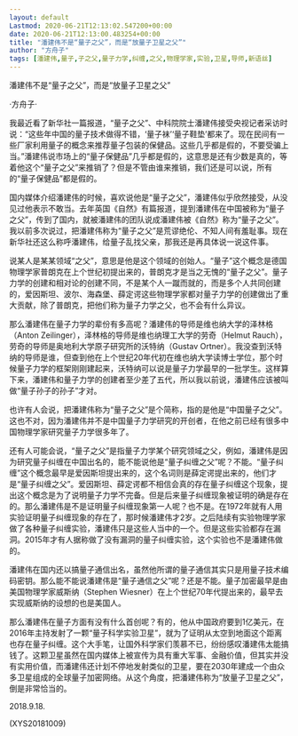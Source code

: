 ```yaml
---
layout: default
Lastmod: 2020-06-21T12:13:02.547200+00:00
date: 2020-06-21T12:13:00.483254+00:00
title: "潘建伟不是“量子之父”，而是“放量子卫星之父”"
author: "方舟子"
tags: [潘建伟,量子,子之父,量子力学,纠缠,之父,物理学家,实验,卫星,导师,新语丝]
---
```


潘建伟不是“量子之父”，而是“放量子卫星之父”

·方舟子·

我最近看了新华社一篇报道，“量子之父”、中科院院士潘建伟接受央视记者采访时说：“这些年中国的量子技术做得不错，‘量子袜’‘量子鞋垫’都来了。现在民间有一些厂家利用量子的概念来推荐量子包装的保健品。这些几乎都是假的，不要受骗上当。”潘建伟说市场上的“量子保健品”几乎都是假的，这意思是还有少数是真的，等着他这个“量子之父”来推销了？但是不管由谁来推销，我们还是可以说，所有的“量子保健品”都是假的。

国内媒体介绍潘建伟的时候，喜欢说他是“量子之父”，潘建伟似乎欣然接受，从没见过他表示不敢当。去年英国《自然》有篇报道，提到潘建伟在中国被称为“量子之父”，传到了国内，就被潘建伟的团队说成潘建伟被《自然》称为“量子之父”。我以前多次说过，把潘建伟称为“量子之父”是荒谬绝伦、不知人间有羞耻事。现在新华社还这么称呼潘建伟，给量子乱找父亲，那我还是再具体说一说这件事。

说某人是某某领域“之父”，意思是他是这个领域的创始人。“量子”这个概念是德国物理学家普朗克在上个世纪初提出来的，普朗克才是当之无愧的“量子之父”。量子力学的创建和相对论的创建不同，不是某个人一蹴而就的，而是多个人共同创建的，爱因斯坦、波尔、海森堡、薛定谔这些物理学家都对量子力学的创建做出了重大贡献，除了普朗克，把他们称为量子力学之父，也不会有什么异议。

那么潘建伟在量子力学的辈份有多高呢？潘建伟的导师是维也纳大学的泽林格（Anton Zeilinger），泽林格的导师是维也纳理工大学的劳奇（Helmut Rauch），劳奇的导师是奥地利大学原子研究所的沃特纳（Gustav Ortner）。我没查到沃特纳的导师是谁，但查到他在上个世纪20年代初在维也纳大学读博士学位，那个时候量子力学的框架刚刚建起来，沃特纳可以说是量子力学最早的一批学生。这样算下来，潘建伟和量子力学的创建者至少差了五代，所以我以前说，潘建伟应该被叫做“量子孙子的孙子”才对。

也许有人会说，把潘建伟称为“量子之父”是个简称，指的是他是“中国量子之父”。这也不对，因为潘建伟并不是中国量子力学研究的开创者，在他之前已经有很多中国物理学家研究量子力学很多年了。

还有人可能会说，“量子之父”是指量子力学某个研究领域之父，例如，潘建伟是因为研究量子纠缠在中国出名的，能不能说他是“量子纠缠之父”呢？不能。“量子纠缠”这个概念最早是爱因斯坦提出来的，这个名词则是薛定谔提出来的，他们才是“量子纠缠之父”。爱因斯坦、薛定谔都不相信会真的存在量子纠缠这个现象，提出这个概念是为了说明量子力学不完备。但是后来量子纠缠现象被证明的确是存在的。那么潘建伟是不是证明量子纠缠现象第一人呢？也不是。在1972年就有人用实验证明量子纠缠现象的存在了，那时候潘建伟才2岁。之后陆续有实验物理学家做了各种量子纠缠实验，潘建伟只是这些人当中的一个。但是这些实验都存在漏洞。2015年才有人据称做了没有漏洞的量子纠缠实验，这个实验也不是潘建伟做的。

潘建伟在国内还以搞量子通信出名，虽然他所谓的量子通信其实只是用量子技术编码密钥。那么能不能说潘建伟是“量子通信之父”呢？还是不能。量子加密最早是由美国物理学家威斯纳（Stephen Wiesner）在上个世纪70年代提出来的，最早去实现威斯纳的设想的也是美国人。

那么潘建伟在量子方面有没有什么首创呢？有的，他从中国政府要到1亿美元，在2016年主持发射了一颗“量子科学实验卫星”，就为了证明从太空到地面这个距离也存在量子纠缠。这个大手笔，让国外科学家们羡慕不已，纷纷感叹潘建伟太能搞钱了。这颗卫星虽然在国内媒体上被宣传为具有重大军事、金融价值，但其实并没有实用价值，而潘建伟还计划不停地发射类似的卫星，要在2030年建成一个由众多卫星组成的全球量子加密网络。从这个角度，把潘建伟称为“放量子卫星之父”，倒是非常恰当的。

2018.9.18.

(XYS20181009)

